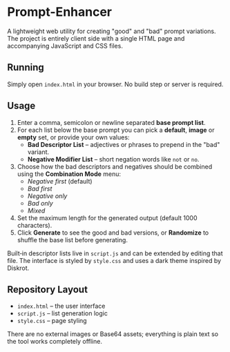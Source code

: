 # Prompt-Enhancer

A lightweight web utility for creating "good" and "bad" prompt variations. The project is entirely client side with a single HTML page and accompanying JavaScript and CSS files.

## Running

Simply open `index.html` in your browser. No build step or server is required.

## Usage

1. Enter a comma, semicolon or newline separated **base prompt list**.
2. For each list below the base prompt you can pick a **default**, **image** or **empty** set, or provide your own values:
   - **Bad Descriptor List** – adjectives or phrases to prepend in the "bad" variant.
   - **Negative Modifier List** – short negation words like `not` or `no`.
3. Choose how the bad descriptors and negatives should be combined using the **Combination Mode** menu:
   - *Negative first* (default)
   - *Bad first*
   - *Negative only*
   - *Bad only*
   - *Mixed*
4. Set the maximum length for the generated output (default 1000 characters).
5. Click **Generate** to see the good and bad versions, or **Randomize** to shuffle the base list before generating.

Built‑in descriptor lists live in `script.js` and can be extended by editing that file. The interface is styled by `style.css` and uses a dark theme inspired by Diskrot.

## Repository Layout

- `index.html` – the user interface
- `script.js` – list generation logic
- `style.css` – page styling

There are no external images or Base64 assets; everything is plain text so the tool works completely offline.
